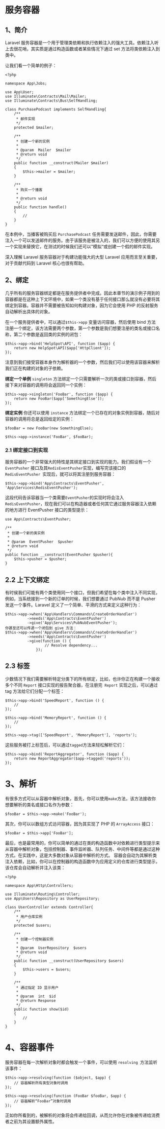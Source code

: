 # 服务容器

## 1、简介
Laravel 服务容器是一个用于管理类依赖和执行依赖注入的强大工具。依赖注入听上去很花哨，其实质是通过构造函数或者某些情况下通过 set 方法将类依赖注入到类中。

让我们看一个简单的例子：

```
<?php

namespace App\Jobs;

use App\User;
use Illuminate\Contracts\Mail\Mailer;
use Illuminate\Contracts\Bus\SelfHandling;

class PurchasePodcast implements SelfHandling{
    /**
     * 邮件实现
     */
    protected $mailer;

    /**
     * 创建一个新的实例
     *
     * @param  Mailer  $mailer
     * @return void
     */
    public function __construct(Mailer $mailer)
    {
        $this->mailer = $mailer;
    }

    /**
     * 购买一个播客
     *
     * @return void
     */
    public function handle()
    {
        //
    }
}
```

在本例中，当播客被购买后 `PurchasePodcast` 任务需要发送邮件，因此，你需要注入一个可以发送邮件的服务。由于该服务是被注入的，我们可以方便的使用其另一个实现来替换它，在测试的时候我们还可以”模拟“或创建一个假的邮件实现。

深入理解 Laravel 服务容器对于构建功能强大的大型 Laravel 应用而言至关重要，对于贡献代码到 Laravel 核心也很有帮助。

## 2、绑定
几乎所有的服务容器绑定都是在服务提供者中完成。因此本章节的演示例子用到的容器都是在这种上下文环境中，如果一个类没有基于任何接口那么就没有必要将其绑定到容器。容器并不需要被告知如何构建对象，因为它会使用 PHP 的反射服务自动解析出具体的对象。

在一个服务提供者中，可以通过`$this->app` 变量访问容器，然后使用 bind 方法注册一个绑定，该方法需要两个参数，第一个参数是我们想要注册的类名或接口名称，第二个参数是返回类的实例的闭包：

```
$this->app->bind('HelpSpot\API', function ($app) {
    return new HelpSpot\API($app['HttpClient']);
});
```

注意到我们接受容器本身作为解析器的一个参数，然后我们可以使用该容器来解析我们正在构建的对象的子依赖。

**绑定一个单例**
`singleton` 方法绑定一个只需要解析一次的类或接口到容器，然后接下来对容器的调用将会返回同一个实例：

```
$this->app->singleton('FooBar', function ($app) {
    return new FooBar($app['SomethingElse']);
});
```

**绑定实例**
你还可以使用 `instance` 方法绑定一个已存在的对象实例到容器，随后对容器的调用将总是返回给定的实例：

```
$fooBar = new FooBar(new SomethingElse);

$this->app->instance('FooBar', $fooBar);
```

### 2.1 绑定接口到实现
服务容器的一个非常强大的特性是其绑定接口到实现的能力。我们假设有一个 `EventPusher` 接口及其` RedisEventPusher `实现，编写完该接口的 `RedisEventPusher `实现后，就可以将其注册到服务容器：

```
$this->app->bind('App\Contracts\EventPusher', 'App\Services\RedisEventPusher');
```

这段代码告诉容器当一个类需要` EventPusher `的实现时将会注入 `RedisEventPusher`，现在我们可以在构造器或者任何其它通过服务容器注入依赖的地方进行 EventPusher 接口的类型提示：

```
use App\Contracts\EventPusher;

/**
 * 创建一个新的类实例
 *
 * @param  EventPusher  $pusher
 * @return void
 */
public function __construct(EventPusher $pusher){
    $this->pusher = $pusher;
}
```

## 2.2 上下文绑定
有时侯我们可能有两个类使用同一个接口，但我们希望在每个类中注入不同实现，例如，当系统接到一个新的订单的时候，我们想要通过 PubNub 而不是 Pusher 发送一个事件。Laravel 定义了一个简单、平滑的方式来定义这种行为：

```
$this->app->when('App\Handlers\Commands\CreateOrderHandler')
          ->needs('App\Contracts\EventPusher')
          ->give('App\Services\PubNubEventPusher');
你甚至还可以传递一个闭包到 give 方法：
$this->app->when('App\Handlers\Commands\CreateOrderHandler')
          ->needs('App\Contracts\EventPusher')
          ->give(function () {
                  // Resolve dependency...
              });
```

## 2.3 标签
少数情况下我们需要解析特定分类下的所有绑定，比如，也许你正在构建一个接收多个不同 `Report` 接口实现的报告聚合器，在注册完` Report` 实现之后，可以通过 tag 方法给它们分配一个标签：

```
$this->app->bind('SpeedReport', function () {
    //
});

$this->app->bind('MemoryReport', function () {
    //
});

$this->app->tag(['SpeedReport', 'MemoryReport'], 'reports');
```

这些服务被打上标签后，可以通过` tagged `方法来轻松解析它们：

```
$this->app->bind('ReportAggregator', function ($app) {
    return new ReportAggregator($app->tagged('reports'));
});
```

# 3、解析
有很多方式可以从容器中解析对象，首先，你可以使用` make `方法，该方法接收你想要解析的类名或接口名作为参数：

```
$fooBar = $this->app->make('FooBar');
```

其次，你可以以数组方式访问容器，因为其实现了 PHP 的 `ArrayAccess` 接口：

```
$fooBar = $this->app['FooBar'];
```

最后，也是最常用的，你可以简单的通过在类的构造函数中对依赖进行类型提示来从容器中解析对象，包括控制器、事件监听器、队列任务、中间件等都是通过这种方式。在实践中，这是大多数对象从容器中解析的方式。
容器会自动为其解析类注入依赖，比如，你可以在控制器的构造函数中为应用定义的仓库进行类型提示，该仓库会自动解析并注入该类：

```
<?php

namespace App\Http\Controllers;

use Illuminate\Routing\Controller;
use App\Users\Repository as UserRepository;

class UserController extends Controller{
    /**
     * 用户仓库实例
     */
    protected $users;

    /**
     * 创建一个控制器实例
     *
     * @param  UserRepository  $users
     * @return void
     */
    public function __construct(UserRepository $users)
    {
        $this->users = $users;
    }

    /**
     * 通过指定 ID 显示用户
     *
     * @param  int  $id
     * @return Response
     */
    public function show($id)
    {
        //
    }
}
```

# 4、容器事件
服务容器在每一次解析对象时都会触发一个事件，可以使用 `resolving `方法监听该事件：

```
$this->app->resolving(function ($object, $app) {
    // 容器解析所有类型对象时调用
});

$this->app->resolving(function (FooBar $fooBar, $app) {
    // 容器解析“FooBar”对象时调用
});
```

正如你所看到的，被解析的对象将会传递给回调，从而允许你在对象被传递给消费者之前为其设置额外属性。